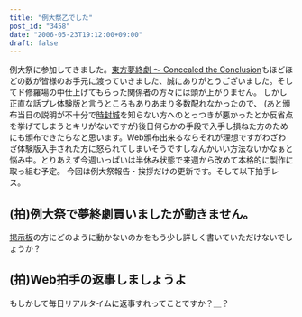 ```yaml
---
title: "例大祭乙でした"
post_id: "3458"
date: "2006-05-23T19:12:00+09:00"
draft: false
---
```



例大祭に参加してきました。[東方夢終劇 ～ Concealed the Conclusion](/!/thC/)もほどほどの数が皆様のお手元に渡っていきました、誠にありがとうございました。そしてド修羅場の中仕上げてもらった関係者の方々には頭が上がりません。 しかし正直な話プレ体験版と言うところもありあまり多数配れなかったので、 (あと頒布当日の説明が不十分で[時封城](/!/thA/)を知らない方へのとっつきが悪かったとか反省点を挙げてしまうとキリがないですが)後日何らかの手段で入手し損ねた方のためにも頒布できたらなと思います。Web頒布出来るならそれが理想ですがわざわざ体験版入手された方に怒られてしまいそうですしなんかいい方法ないかなぁと悩み中。とりあえず今週いっぱいは半休み状態で来週から改めて本格的に製作に取っ組む予定。 今回は例大祭報告・挨拶だけの更新です。そして以下拍手レス。
## (拍)例大祭で夢終劇買いましたが動きません。
[掲示板](https://twitter.com/danmaq)の方にどのように動かないのかをもう少し詳しく書いていただけないでしょうか？
## (拍)Web拍手の返事しましょうよ
もしかして毎日リアルタイムに返事すれってことですか？＿？
